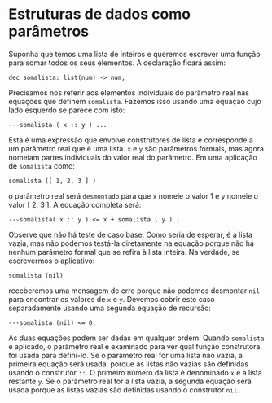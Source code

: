 # Estruturas de dados como parâmetros

Suponha que temos uma lista de inteiros e queremos escrever uma função para somar todos os seus elementos. A declaração ficará assim:

```hope
dec somalista: list(num) -> num;
```
Precisamos nos referir aos elementos individuais do parâmetro real nas equações que definem `somalista`. Fazemos isso usando uma equação cujo lado esquerdo se parece com isto:

```hope
---somalista ( x :: y ) ...
```
Esta é uma expressão que envolve construtores de lista e corresponde a um parâmetro real que é uma lista. `x` e `y` são parâmetros formais, mas agora nomeiam partes individuais do valor real do parâmetro. Em uma aplicação de `somalista` como:

```hope
somalista ([ 1, 2, 3 ] )
```
o parâmetro real será `desmontado` para que `x` nomeie o valor 1 e `y` nomeie o valor [ 2, 3 ]. A equação completa será:

```hope
---somalista( x :: y ) <= x + somalista ( y ) ;
```
Observe que não há teste de caso base. Como seria de esperar, é a lista vazia, mas não podemos testá-la diretamente na equação porque não há nenhum parâmetro formal que se refira à lista inteira. Na verdade, se escrevermos o aplicativo:

```hope
somalista (nil)
```
receberemos uma mensagem de erro porque não podemos desmontar `nil` para encontrar os valores de `x` e `y`. Devemos cobrir este caso separadamente usando uma segunda equação de recursão:

```hope
---somalista (nil) <= 0;
```
As duas equações podem ser dadas em qualquer ordem. Quando `somalista` é aplicado, o parâmetro real é examinado para ver qual função construtora foi usada para defini-lo. Se o parâmetro real for uma lista não vazia, a primeira equação será usada, porque as listas não vazias são definidas usando o construtor `::`. O primeiro número da lista é denominado `x` e a lista restante `y`. Se o parâmetro real for a lista vazia, a segunda equação será usada porque as listas vazias são definidas usando o construtor `nil`.